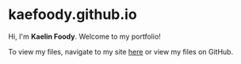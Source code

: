 # kaefoody.github.io
Hi, I'm **Kaelin Foody**. Welcome to my portfolio!

To view my files, navigate to my site [here](https://kaefoody.github.io/) or view my files on GitHub.


